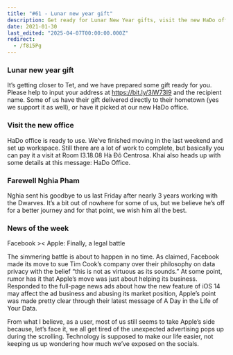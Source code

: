 ```yaml
---
title: "#61 - Lunar new year gift"
description: Get ready for Lunar New Year gifts, visit the new HaDo office, say farewell to Nghia Pham, and follow the Facebook vs Apple legal battle over data privacy.
date: 2021-01-30
last_edited: "2025-04-07T00:00:00.000Z"
redirect:
  - /f8i5Pg
---
```


### Lunar new year gift

It’s getting closer to Tet, and we have prepared some gift ready for you. Please help to input your address at <https://bit.ly/3iW73I9> and the recipient name. Some of us have their gift delivered directly to their hometown (yes we support it as well), or have it picked at our new HaDo office.

### Visit the new office

HaDo office is ready to use. We’ve finished moving in the last weekend and set up workspace. Still there are a lot of work to complete, but basically you can pay it a visit at Room I3.18.08 Hà Đô Centrosa. Khai also heads up with some details at this message: HaDo Office.

### Farewell Nghia Pham

Nghia sent his goodbye to us last Friday after nearly 3 years working with the Dwarves. It’s a bit out of nowhere for some of us, but we believe he’s off for a better journey and for that point, we wish him all the best.

### News of the week

Facebook >< Apple: Finally, a legal battle

The simmering battle is about to happen in no time. As claimed, Facebook made its move to sue Tim Cook’s company over their philosophy on data privacy with the belief “this is not as virtuous as its sounds.” At some point, rumor has it that Apple’s move was just about helping its business. Responded to the full-page news ads about how the new feature of iOS 14 may affect the ad business and abusing its market position, Apple’s point was made pretty clear through their latest message of A Day in the Life of Your Data.

From what I believe, as a user, most of us still seems to take Apple’s side because, let’s face it, we all get tired of the unexpected advertising pops up during the scrolling. Technology is supposed to make our life easier, not keeping us up wondering how much we’ve exposed on the socials.

